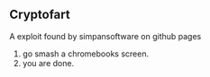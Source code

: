 ## Cryptofart

A exploit found by simpansoftware on github pages

1. go smash a chromebooks screen.
2. you are done.
